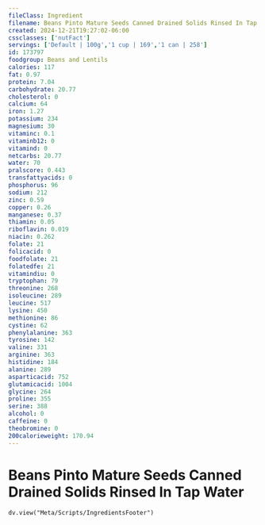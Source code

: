 ```yaml
---
fileClass: Ingredient
filename: Beans Pinto Mature Seeds Canned Drained Solids Rinsed In Tap Water
created: 2024-12-21T19:27:02-06:00
cssclasses: ['nutFact']
servings: ['Default | 100g','1 cup | 169','1 can | 258']
id: 173797
foodgroup: Beans and Lentils
calories: 117
fat: 0.97
protein: 7.04
carbohydrate: 20.77
cholesterol: 0
calcium: 64
iron: 1.27
potassium: 234
magnesium: 30
vitaminc: 0.1
vitaminb12: 0
vitamind: 0
netcarbs: 20.77
water: 70
pralscore: 0.443
transfattyacids: 0
phosphorus: 96
sodium: 212
zinc: 0.59
copper: 0.26
manganese: 0.37
thiamin: 0.05
riboflavin: 0.019
niacin: 0.262
folate: 21
folicacid: 0
foodfolate: 21
folatedfe: 21
vitamindiu: 0
tryptophan: 79
threonine: 268
isoleucine: 289
leucine: 517
lysine: 450
methionine: 86
cystine: 62
phenylalanine: 363
tyrosine: 142
valine: 331
arginine: 363
histidine: 184
alanine: 289
asparticacid: 752
glutamicacid: 1004
glycine: 264
proline: 355
serine: 388
alcohol: 0
caffeine: 0
theobromine: 0
200calorieweight: 170.94
---
```


# Beans Pinto Mature Seeds Canned Drained Solids Rinsed In Tap Water

```dataviewjs
dv.view("Meta/Scripts/IngredientsFooter")
```
